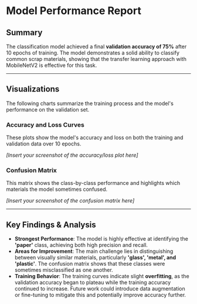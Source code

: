 # Model Performance Report

## Summary

The classification model achieved a final **validation accuracy of 75%** after 10 epochs of training. The model demonstrates a solid ability to classify common scrap materials, showing that the transfer learning approach with MobileNetV2 is effective for this task.

---

## Visualizations

The following charts summarize the training process and the model's performance on the validation set.

### Accuracy and Loss Curves

These plots show the model's accuracy and loss on both the training and validation data over 10 epochs.

*[Insert your screenshot of the accuracy/loss plot here]*

### Confusion Matrix

This matrix shows the class-by-class performance and highlights which materials the model sometimes confused.

*[Insert your screenshot of the confusion matrix here]*

---

## Key Findings & Analysis

* **Strongest Performance**: The model is highly effective at identifying the **'paper'** class, achieving both high precision and recall.
* **Areas for Improvement**: The main challenge lies in distinguishing between visually similar materials, particularly **'glass', 'metal', and 'plastic'**. The confusion matrix shows that these classes were sometimes misclassified as one another.
* **Training Behavior**: The training curves indicate slight **overfitting**, as the validation accuracy began to plateau while the training accuracy continued to increase. Future work could introduce data augmentation or fine-tuning to mitigate this and potentially improve accuracy further.
